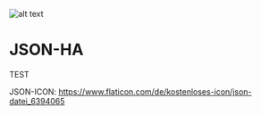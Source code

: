 ![alt text](https://github.com/Lorentious/json-ha/blob/[branch]/image.jpg?raw=true)
# JSON-HA
TEST

JSON-ICON:
https://www.flaticon.com/de/kostenloses-icon/json-datei_6394065
